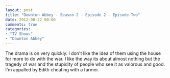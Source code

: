```yaml
---
layout: post
title: "Downton Abbey - Season 2 - Episode 2 - Episode Two"
date: 2012-08-22 00:00
comments: true
categories:
- "TV Shows"
- "Downton Abbey"
---
```


The drama is on very quickly. I don't like the idea of them using
the house for more to do with the war. I like the way its about
almost nothing but the tragedy of war and the stupidity of people
who see it as valorous and good. I'm appalled by Edith cheating
with a farmer.
